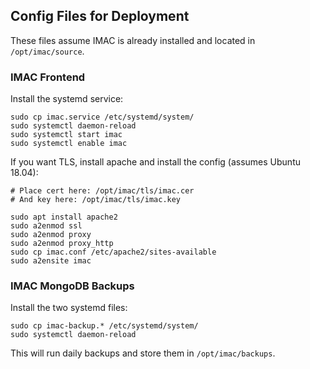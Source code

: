## Config Files for Deployment

These files assume IMAC is already installed and located in `/opt/imac/source`.


### IMAC Frontend

Install the systemd service:
```
sudo cp imac.service /etc/systemd/system/
sudo systemctl daemon-reload
sudo systemctl start imac
sudo systemctl enable imac
```

If you want TLS, install apache and install the config (assumes Ubuntu 18.04):
```
# Place cert here: /opt/imac/tls/imac.cer
# And key here: /opt/imac/tls/imac.key

sudo apt install apache2
sudo a2enmod ssl
sudo a2enmod proxy
sudo a2enmod proxy_http
sudo cp imac.conf /etc/apache2/sites-available
sudo a2ensite imac
```


### IMAC MongoDB Backups

Install the two systemd files:
```
sudo cp imac-backup.* /etc/systemd/system/
sudo systemctl daemon-reload
```

This will run daily backups and store them in `/opt/imac/backups`.
